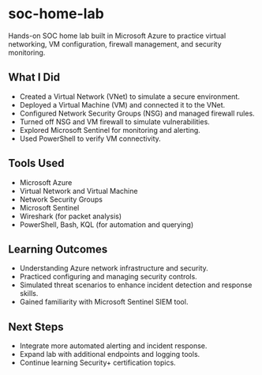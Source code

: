 # soc-home-lab
Hands-on SOC home lab built in Microsoft Azure to practice virtual networking, VM configuration, firewall management, and security monitoring.

## What I Did

- Created a Virtual Network (VNet) to simulate a secure environment.
- Deployed a Virtual Machine (VM) and connected it to the VNet.
- Configured Network Security Groups (NSG) and managed firewall rules.
- Turned off NSG and VM firewall to simulate vulnerabilities.
- Explored Microsoft Sentinel for monitoring and alerting.
- Used PowerShell to verify VM connectivity.


## Tools Used

- Microsoft Azure
- Virtual Network and Virtual Machine
- Network Security Groups
- Microsoft Sentinel
- Wireshark (for packet analysis)
- PowerShell, Bash, KQL (for automation and querying)

## Learning Outcomes

- Understanding Azure network infrastructure and security.
- Practiced configuring and managing security controls.
- Simulated threat scenarios to enhance incident detection and response skills.
- Gained familiarity with Microsoft Sentinel SIEM tool.

## Next Steps

- Integrate more automated alerting and incident response.
- Expand lab with additional endpoints and logging tools.
- Continue learning Security+ certification topics.
